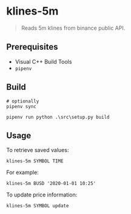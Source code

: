 # klines-5m

> Reads 5m klines from binance public API.

## Prerequisites

- Visual C++ Build Tools
- `pipenv`

## Build

```
# optionally
pipenv sync

pipenv run python .\src\setup.py build
```

## Usage

To retrieve saved values:

```
klines-5m SYMBOL TIME
```

For example:

```
klines-5m BUSD '2020-01-01 10:25'
```

To update price information:

```
klines-5m SYMBOL update
```
